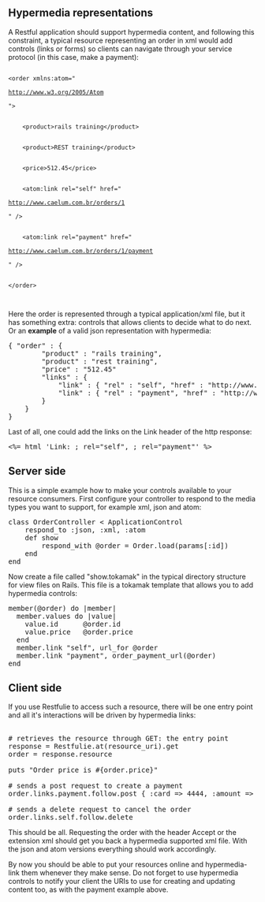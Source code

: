 ## Hypermedia representations

A Restful application should support hypermedia content, and following this constraint, a typical resource representing an order in xml would add controls (links or forms) so clients can navigate through your service protocol (in this case, make a payment):

<p>
<code>
&lt;order xmlns:atom="
<a href='http://www.w3.org/2005/Atom'>
http://www.w3.org/2005/Atom
</a>
"&gt;
<br />
    &lt;product&gt;rails training&lt;/product&gt;
<br />
    &lt;product&gt;REST training&lt;/product&gt;
<br />
    &lt;price&gt;512.45&lt;/price&gt;
<br />
    &lt;atom:link rel="self" href="
<a href='http://www.caelum.com.br/orders/1'>
http://www.caelum.com.br/orders/1
</a>
" /&gt;
<br />
    &lt;atom:link rel="payment" href="
<a href='http://www.caelum.com.br/orders/1/payment'>
http://www.caelum.com.br/orders/1/payment
</a>
" /&gt;
<br />
&lt;/order&gt;
<br />
</code>
</p>



Here the order is represented through a typical application/xml file, but it has something extra: controls that allows clients to decide what to do next.
Or an <b>example</b> of a valid json representation with hypermedia:

<pre>
{ "order" : {
		"product" : "rails training",
		"product" : "rest training",
		"price" : "512.45"
		"links" : {
			"link" : { "rel" : "self", "href" : "http://www.caelum.com.br/orders/1"},
			"link" : { "rel" : "payment", "href" : "http://www.caelum.com.br/orders/1/payment"}
		}
	}
}
</pre>

Last of all, one could add the links on the Link header of the http response:

<pre>
<%= html 'Link: <http://www.caelum.com.br/orders/1>; rel="self", <http://www.caelum.com.br/orders/1/payment>; rel="payment"' %>
</pre>

## Server side

This is a simple example how to make your controls available to your resource consumers. First configure your controller to respond to the media types you want to support, for example xml, json and atom:

<pre>
class OrderController < ApplicationControl
	respond_to :json, :xml, :atom
	def show
		respond_with @order = Order.load(params[:id])
	end
end
</pre>

Now create a file called "show.tokamak" in the typical directory structure for view files on Rails. This file is a tokamak template that allows you to add
hypermedia controls:

<pre>
member(@order) do |member|  
  member.values do |value|
    value.id      @order.id
    value.price   @order.price
  end
  member.link "self", url_for @order
  member.link "payment", order_payment_url(@order)
end
</pre>

## Client side

If you use Restfulie to access such a resource, there will be one entry point and all it's interactions will be driven by hypermedia links:<br/><br/>
	
<pre>
# retrieves the resource through GET: the entry point
response = Restfulie.at(resource_uri).get
order = response.resource

puts "Order price is #{order.price}"

# sends a post request to create a payment
order.links.payment.follow.post { :card => 4444, :amount => order.cost}

# sends a delete request to cancel the order
order.links.self.follow.delete
</pre>

This should be all. Requesting the order with the header Accept or the extension xml should get you back a hypermedia supported xml file. With the json and atom versions everything should work accordingly.
	
By now you should be able to put your resources online and hypermedia-link them whenever they make sense. Do not forget to use hypermedia controls to notify your client the URIs to use for creating and updating content too, as with the payment example above.
